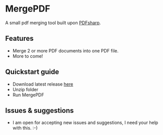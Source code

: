 # MergePDF
A small pdf merging tool built upon [PDFsharp](http://www.pdfsharp.com/PDFsharp/index.php?option=com_content&task=view&id=12&Itemid=40).

## Features
- Merge 2 or more PDF documents into one PDF file.
- More to come! 

## Quickstart guide
* Download latest release [here]([https://raw.githubusercontent.com/khoa23/MergePDF/blob/master/releases/MergePDF.zip)
* Unzip folder
* Run MergePDF 

## Issues & suggestions

* I am open for accepting new issues and suggestions, I need your help with this. :-)

